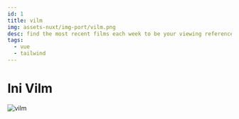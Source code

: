 ```yaml
---
id: 1
title: vilm
img: assets-nuxt/img-port/vilm.png
desc: find the most recent films each week to be your viewing reference.
tags:
  - vue
  - tailwind
---
```


# Ini Vilm

![vilm](/assets-nuxt/img-port/vilm.png)
